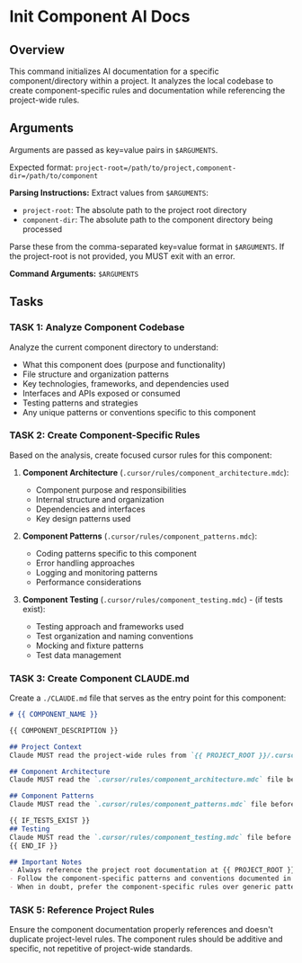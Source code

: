# Init Component AI Docs

## Overview
This command initializes AI documentation for a specific component/directory within a project. It analyzes the local codebase to create component-specific rules and documentation while referencing the project-wide rules.

## Arguments
Arguments are passed as key=value pairs in `$ARGUMENTS`.

Expected format: `project-root=/path/to/project,component-dir=/path/to/component`

**Parsing Instructions:**
Extract values from `$ARGUMENTS`:
- `project-root`: The absolute path to the project root directory
- `component-dir`: The absolute path to the component directory being processed

Parse these from the comma-separated key=value format in `$ARGUMENTS`. If the project-root is not provided, you MUST exit with an error.

**Command Arguments:** `$ARGUMENTS`

## Tasks

### TASK 1: Analyze Component Codebase
Analyze the current component directory to understand:
- What this component does (purpose and functionality)
- File structure and organization patterns
- Key technologies, frameworks, and dependencies used
- Interfaces and APIs exposed or consumed
- Testing patterns and strategies
- Any unique patterns or conventions specific to this component

### TASK 2: Create Component-Specific Rules
Based on the analysis, create focused cursor rules for this component:

1. **Component Architecture** (`.cursor/rules/component_architecture.mdc`):
   - Component purpose and responsibilities
   - Internal structure and organization
   - Dependencies and interfaces
   - Key design patterns used

2. **Component Patterns** (`.cursor/rules/component_patterns.mdc`):
   - Coding patterns specific to this component
   - Error handling approaches
   - Logging and monitoring patterns
   - Performance considerations

3. **Component Testing** (`.cursor/rules/component_testing.mdc`) - (if tests exist):
   - Testing approach and frameworks used
   - Test organization and naming conventions
   - Mocking and fixture patterns
   - Test data management

### TASK 3: Create Component CLAUDE.md
Create a `./CLAUDE.md` file that serves as the entry point for this component:

```markdown
# {{ COMPONENT_NAME }}

{{ COMPONENT_DESCRIPTION }}

## Project Context
Claude MUST read the project-wide rules from `{{ PROJECT_ROOT }}/.cursor/rules/` before making any changes. The project root is: {{ PROJECT_ROOT }}

## Component Architecture  
Claude MUST read the `.cursor/rules/component_architecture.mdc` file before making any changes to this component.

## Component Patterns
Claude MUST read the `.cursor/rules/component_patterns.mdc` file before writing code in this component.

{{ IF_TESTS_EXIST }}
## Testing
Claude MUST read the `.cursor/rules/component_testing.mdc` file before writing or modifying tests.
{{ END_IF }}

## Important Notes
- Always reference the project root documentation at {{ PROJECT_ROOT }}/CLAUDE.md for project-wide context
- Follow the component-specific patterns and conventions documented in the rules above
- When in doubt, prefer the component-specific rules over generic patterns
```

### TASK 5: Reference Project Rules
Ensure the component documentation properly references and doesn't duplicate project-level rules. The component rules should be additive and specific, not repetitive of project-wide standards.
